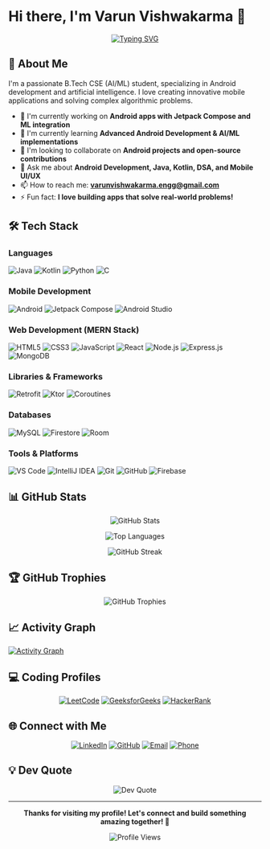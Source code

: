# Hi there, I'm Varun Vishwakarma 👋

<div align="center">
  
  [![Typing SVG](https://readme-typing-svg.demolab.com?font=Fira+Code&size=22&pause=1000&color=2E9FFF&center=true&vCenter=true&width=600&lines=Android+Developer;Building+Innovative+Mobile+Apps)](https://git.io/typing-svg)

</div>

## 🚀 About Me

I'm a passionate B.Tech CSE (AI/ML) student, specializing in Android development and artificial intelligence. I love creating innovative mobile applications and solving complex algorithmic problems.

- 🔭 I'm currently working on **Android apps with Jetpack Compose and ML integration**
- 🌱 I'm currently learning **Advanced Android Development & AI/ML implementations**
- 👯 I'm looking to collaborate on **Android projects and open-source contributions**
- 💬 Ask me about **Android Development, Java, Kotlin, DSA, and Mobile UI/UX**
- 📫 How to reach me: **varunvishwakarma.engg@gmail.com**
- ⚡ Fun fact: **I love building apps that solve real-world problems!**

## 🛠️ Tech Stack

### Languages
![Java](https://img.shields.io/badge/Java-ED8B00?style=for-the-badge&logo=openjdk&logoColor=white)
![Kotlin](https://img.shields.io/badge/Kotlin-0095D5?style=for-the-badge&logo=kotlin&logoColor=white)
![Python](https://img.shields.io/badge/Python-3776AB?style=for-the-badge&logo=python&logoColor=white)
![C](https://img.shields.io/badge/C-00599C?style=for-the-badge&logo=c&logoColor=white)

### Mobile Development
![Android](https://img.shields.io/badge/Android-3DDC84?style=for-the-badge&logo=android&logoColor=white)
![Jetpack Compose](https://img.shields.io/badge/Jetpack%20Compose-4285F4?style=for-the-badge&logo=jetpackcompose&logoColor=white)
![Android Studio](https://img.shields.io/badge/Android%20Studio-3DDC84?style=for-the-badge&logo=android-studio&logoColor=white)

### Web Development (MERN Stack)
![HTML5](https://img.shields.io/badge/HTML5-E34F26?style=for-the-badge&logo=html5&logoColor=white)
![CSS3](https://img.shields.io/badge/CSS3-1572B6?style=for-the-badge&logo=css3&logoColor=white)
![JavaScript](https://img.shields.io/badge/JavaScript-F7DF1E?style=for-the-badge&logo=javascript&logoColor=black)
![React](https://img.shields.io/badge/React-20232A?style=for-the-badge&logo=react&logoColor=61DAFB)
![Node.js](https://img.shields.io/badge/Node.js-43853D?style=for-the-badge&logo=node.js&logoColor=white)
![Express.js](https://img.shields.io/badge/Express.js-404D59?style=for-the-badge&logo=express&logoColor=white)
![MongoDB](https://img.shields.io/badge/MongoDB-4EA94B?style=for-the-badge&logo=mongodb&logoColor=white)

### Libraries & Frameworks
![Retrofit](https://img.shields.io/badge/Retrofit-FF6B35?style=for-the-badge&logo=square&logoColor=white)
![Ktor](https://img.shields.io/badge/Ktor-087CFA?style=for-the-badge&logo=ktor&logoColor=white)
![Coroutines](https://img.shields.io/badge/Coroutines-7F52FF?style=for-the-badge&logo=kotlin&logoColor=white)

### Databases
![MySQL](https://img.shields.io/badge/MySQL-005C84?style=for-the-badge&logo=mysql&logoColor=white)
![Firestore](https://img.shields.io/badge/Firestore-FFCA28?style=for-the-badge&logo=firebase&logoColor=black)
![Room](https://img.shields.io/badge/Room%20DB-4285F4?style=for-the-badge&logo=android&logoColor=white)

### Tools & Platforms
![VS Code](https://img.shields.io/badge/VS_Code-007ACC?style=for-the-badge&logo=visual-studio-code&logoColor=white)
![IntelliJ IDEA](https://img.shields.io/badge/IntelliJ_IDEA-000000?style=for-the-badge&logo=intellij-idea&logoColor=white)
![Git](https://img.shields.io/badge/Git-F05032?style=for-the-badge&logo=git&logoColor=white)
![GitHub](https://img.shields.io/badge/GitHub-100000?style=for-the-badge&logo=github&logoColor=white)
![Firebase](https://img.shields.io/badge/Firebase-FFCA28?style=for-the-badge&logo=firebase&logoColor=black)

## 📊 GitHub Stats

<div align="center">
  
  ![GitHub Stats](https://github-readme-stats.vercel.app/api?username=VarunVishwakarma02&show_icons=true&theme=tokyonight&hide_border=true&count_private=true)
  
  ![Top Languages](https://github-readme-stats.vercel.app/api/top-langs/?username=VarunVishwakarma02&theme=tokyonight&hide_border=true&layout=compact)
  
  ![GitHub Streak](https://github-readme-streak-stats.herokuapp.com/?user=VarunVishwakarma02&theme=tokyonight&hide_border=true)

</div>

## 🏆 GitHub Trophies

<div align="center">
  
  ![GitHub Trophies](https://github-profile-trophy.vercel.app/?username=VarunVishwakarma02&theme=tokyonight&no-frame=true&column=7)

</div>

## 📈 Activity Graph

[![Activity Graph](https://github-readme-activity-graph.vercel.app/graph?username=VarunVishwakarma02&theme=tokyo-night)](https://github.com/ashutosh00710/github-readme-activity-graph)

## 💻 Coding Profiles

<div align="center">
  
  [![LeetCode](https://img.shields.io/badge/LeetCode-FFA116?style=for-the-badge&logo=leetcode&logoColor=black)](https://leetcode.com/varunvishwakarma02)
  [![GeeksforGeeks](https://img.shields.io/badge/GeeksforGeeks-298D46?style=for-the-badge&logo=geeksforgeeks&logoColor=white)](https://auth.geeksforgeeks.org/user/varunvishwakarma02)
  [![HackerRank](https://img.shields.io/badge/HackerRank-2EC866?style=for-the-badge&logo=hackerrank&logoColor=white)](https://www.hackerrank.com/varunvishwakarma02)

</div>

## 🌐 Connect with Me

<div align="center">
  
  [![LinkedIn](https://img.shields.io/badge/LinkedIn-0077B5?style=for-the-badge&logo=linkedin&logoColor=white)](https://linkedin.com/in/varunvishwakarma02)
  [![GitHub](https://img.shields.io/badge/GitHub-100000?style=for-the-badge&logo=github&logoColor=white)](https://github.com/VarunVishwakarma02)
  [![Email](https://img.shields.io/badge/Email-D14836?style=for-the-badge&logo=gmail&logoColor=white)](mailto:varunvishwakarma.engg@gmail.com)
  [![Phone](https://img.shields.io/badge/Phone-25D366?style=for-the-badge&logo=whatsapp&logoColor=white)](tel:+919565729977)

</div>

## 💡 Dev Quote

<div align="center">
  
  ![Dev Quote](https://quotes-github-readme.vercel.app/api?type=horizontal&theme=tokyonight)

</div>

---

<div align="center">
  
  **Thanks for visiting my profile! Let's connect and build something amazing together! 🚀**
  
  ![Profile Views](https://komarev.com/ghpvc/?username=VarunVishwakarma02&color=brightgreen&style=flat-square&label=Profile+Views)

</div>
